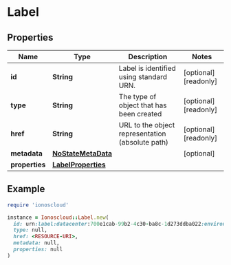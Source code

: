 # Label

## Properties

| Name | Type | Description | Notes |
| ---- | ---- | ----------- | ----- |
| **id** | **String** | Label is identified using standard URN. | [optional][readonly] |
| **type** | **String** | The type of object that has been created | [optional][readonly] |
| **href** | **String** | URL to the object representation (absolute path) | [optional][readonly] |
| **metadata** | [**NoStateMetaData**](NoStateMetaData.md) |  | [optional] |
| **properties** | [**LabelProperties**](LabelProperties.md) |  |  |

## Example

```ruby
require 'ionoscloud'

instance = Ionoscloud::Label.new(
  id: urn:label:datacenter:700e1cab-99b2-4c30-ba8c-1d273ddba022:environment,
  type: null,
  href: <RESOURCE-URI>,
  metadata: null,
  properties: null
)
```

